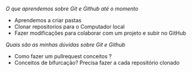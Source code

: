 
*O que aprendemos sobre Git e Github até o momento*

- Aprendemos a  criar pastas
- Clonar repositorios para o Computador local
- Fazer modificações para colaborar com um projeto e subir no GitHub

*Quais são as minhas dúvidas sobre Git e Github*

- Como fazer um pullrequest  conceitos ?
- Conceitos de bifurcação? Precisa fazer a cada repositório clonado
